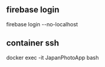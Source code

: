 ## firebase login

firebase login --no-localhost

## container ssh

docker exec -it JapanPhotoApp bash
